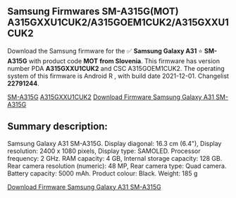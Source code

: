 <h2>Samsung Firmwares SM-A315G(MOT) A315GXXU1CUK2/A315GOEM1CUK2/A315GXXU1CUK2</h2>
Download the Samsung firmware for the ✅ <strong>Samsung Galaxy A31 </strong> ⭐ <strong>SM-A315G</strong> with product code <strong>MOT</strong> <strong> from Slovenia</strong>. This firmware has version number PDA <strong>A315GXXU1CUK2</strong> and CSC A315GOEM1CUK2. The operating system of this firmware is Android R , with build date 2021-12-01. Changelist <strong>22791244</strong>.


[SM-A315G](https://samfirm.shop/samsung/model/SM-A315G)
[A315GXXU1CUK2](https://samfirm.shop/samsung/pda/A315GXXU1CUK2)
[Download Firmware Samsung Galaxy A31 SM-A315G](https://samfirm.shop/samsung/firmware/479315)
<h2>Summary description:</h2>
<p>Samsung Galaxy A31 SM-A315G. Display diagonal: 16.3 cm (6.4"), Display resolution: 2400 x 1080 pixels, Display type: SAMOLED. Processor frequency: 2 GHz. RAM capacity: 4 GB, Internal storage capacity: 128 GB. Rear camera resolution (numeric): 48 MP, Rear camera type: Quad camera. Battery capacity: 5000 mAh. Product colour: Black. Weight: 185 g</p>


[Download Firmware Samsung Galaxy A31 SM-A315G](https://samfirm.shop/samsung/firmware/479315)
